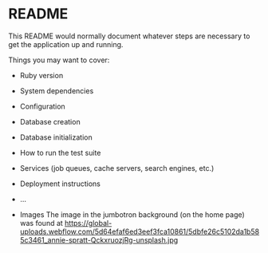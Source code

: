 # README

This README would normally document whatever steps are necessary to get the
application up and running.

Things you may want to cover:

* Ruby version

* System dependencies

* Configuration

* Database creation

* Database initialization

* How to run the test suite

* Services (job queues, cache servers, search engines, etc.)

* Deployment instructions

* ...

* Images
 The image in the jumbotron background (on the home page) was found at https://global-uploads.webflow.com/5d64efaf6ed3eef3fca10861/5dbfe26c5102da1b585c3461_annie-spratt-QckxruozjRg-unsplash.jpg

